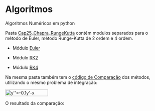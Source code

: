# Algoritmos
Algoritmos Numéricos em python

Pasta [Cap25_Chapra_RungeKutta](https://github.com/PedroFabriz2/Algoritmos/tree/master/Cap25_Chapra_RungeKutta) contém modulos separados para o método de Euler,
método Runge-Kutta de 2 ordem e 4 ordem.

* Módulo [Euler](https://github.com/PedroFabriz2/Algoritmos/blob/master/Cap25_Chapra_RungeKutta/Integration_Euler.py)

* Módulo [RK2](https://github.com/PedroFabriz2/Algoritmos/blob/master/Cap25_Chapra_RungeKutta/RungeKutta2order.py)

* Módulo [RK4](https://github.com/PedroFabriz2/Algoritmos/blob/master/Cap25_Chapra_RungeKutta/RungeKutta4order.py)


Na mesma pasta também tem o [código de Comparação](https://github.com/PedroFabriz2/Algoritmos/blob/master/Cap25_Chapra_RungeKutta/ComparingMethods.py) dos métodos, utilizando o mesmo problema de integração:

<img src="http://www.sciweavers.org/tex2img.php?eq=%20y%27%27%3D-0.1y%27-x%20&bc=White&fc=Black&im=jpg&fs=12&ff=arev&edit=0" align="center" border="0" alt=" y''=-0.1y'-x " width="136" height="21" />

O resultado da comparação:

<img src=""/>



